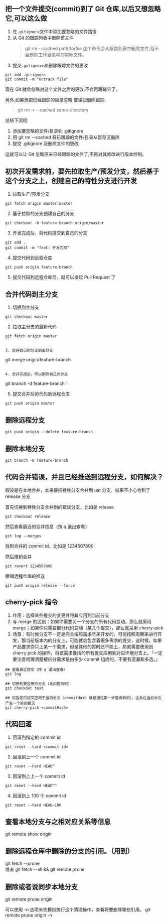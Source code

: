 <!--
 * @Description:
 * @Author: zhengfei.tan
 * @Date: 2023-09-06 23:39:38
 * @FilePath: \VitePress\docs\04.Git\操作示例.md
 * @LastEditors: Please set LastEditors
 * @LastEditTime: 2024-11-02 09:46:40
-->

## 把一个文件提交(commit)到了 Git 仓库,以后又想忽略它,可以这么做

1. 在`.gitignore`文件中添加要忽略的文件路径
2. 从 Git 的跟踪列表中删除该文件
   > git rm --cached path/to/file
   > 这个命令会从跟踪列表中删除文件,但不会删除工作目录中的实际文件。
3. 提交`.gitignore`和删除跟踪文件的更改

```
git add .gitignore
git commit -m "Untrack file"
```

现在 Git 就会忽略对这个文件之后的更改,不会再跟踪它了。

另外,如果想把已经跟踪的目录忽略,要递归删除跟踪:

> git rm -r --cached some-directory

总结下流程:

1. 添加要忽略的文件/目录到 .gitignore
2. 用 git rm --cached 将已跟踪的文件/目录从暂存区删除
3. 提交 .gitignore 及删除文件的更改

这就可以让 Git 忽略原来已经跟踪的文件了,不再对其修改进行版本控制。

## 初次开发需求前，要先拉取生产/预发分支，然后基于这个分支之上，创建自己的特性分支进行开发

1. 拉取生产/预发分支

```
git fetch origin master:master
```

2. 基于拉取的分支创建自己的分支

```
git checkout -b feature-branch origin/master
```

3. 开发完成后，将代码提交到自己的分支

```
git add .
git commit -m "feat: 开发完成"
```

4. 提交代码到远程仓库

```
git push origin feature-branch
```

5. 提交代码到远程仓库后，就可以发起 Pull Request 了

## 合并代码到主分支

1. 切换到主分支

```
git checkout master
```

2. 拉取主分支的最新代码

```
git fetch origin master
``

3. 合并自己的分支到主分支

```

git merge origin/feature-branch

```

4. 合并完成后，可以删除自己的分支

```

git branch -d feature-branch
``

5. 提交合并后的代码到远程仓库

```
git push origin master
```

## 删除远程分支

```
git push origin --delete feature-branch
```

## 删除本地分支

```
git branch -D feature-branch
```

## 代码合并错误，并且已经推送到远程分支，如何解决？

假设是在本地合并，本来要把特性分支合并到 uat 分支，结果不小心合到了 release 分支

首先切换到特性分支合并到的错误分支，比如是 release

```
git checkout release
```

然后查看最近的合并信息（按 q 退出查看）

```
git log --merges
```

找到合并的 commit id，比如是 1234567890

然后撤销合并

```
git revert 1234567890
```

撤销远程仓库的推送

```
git push origin release --force
```

## cherry-pick 指令

1. 作用：选择某些提交的变更并将其应用到当前分支
2. 与 merge 的区别：如果你需要另一个分支的所有代码变动。那么就采用 merge；如果你只需要部分代码变动（某几个提交），那么就采用 cherry-pick
3. 场景：有时候分支不一定是完全按照需求号来开发的，可能按照周期来进行开发，那当前版本内的分支上，可能就会包含着很多需求的提交，这时候，如果产品要求你只上某一个需求，但是其他的暂时还不能上，那就需要使用到 cherry pick 的操作，将该需求囊括的所有提交应用到对应环境分支上。「一定要注意梳理清楚被拆分需求是由多少 commit 组成的，不要有遗漏和多选。」

```
## 查看最近提交（按 q 退出查看）
git log

## 切换到要应用的分支（比如提测时）
git checkout test

## 将指定的提交应用于当前分支（commitHash 就是通过第一步查询到的），这会在当前分支产生一个新的提交
git cherry-pick <commitHash>
```

## 代码回滚

1. 回滚到指定的 commit id

```
git reset --hard <commit id>
```

2. 回滚到上一个 commit id

```
git reset --hard HEAD^
```

3. 回滚到上上一个 commit id

```
git reset --hard HEAD^^
```

4. 回滚到上 100 个 commit id

```
git reset --hard HEAD~100
```

## 查看本地分支与之相对应关系等信息

git remote show origin

## 删除远程仓库中删除的分支的引用。（用到）

git fetch --prune  
或者 git fetch --all && git remote prune

## 删除或者说同步本地分支

git remote prune origin

可以使用 -n 选项来先模拟执行这个清理操作，查看将要删除哪些引用。
git remote prune origin -n
